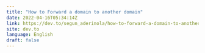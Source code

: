 ```yaml
---
title: "How to Forward a domain to another domain"
date: 2022-04-16T05:34:14Z
link: https://dev.to/segun_aderinola/how-to-forward-a-domain-to-another-domain-4i5n?utm_medium=RSS&utm_source=news.12bit.vn
site: dev.to
language: English
draft: false
---
```

